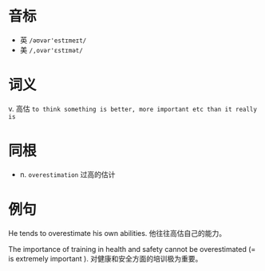 # 音标

- 英 `/əʊvər'estɪmeɪt/`
- 美 `/,ovər'ɛstɪmət/`

# 词义

v. 高估
`to think something is better, more important etc than it really is`

# 同根

- n. `overestimation` 过高的估计

# 例句

He tends to overestimate his own abilities.
他往往高估自己的能力。

The importance of training in health and safety cannot be overestimated (= is extremely important ).
对健康和安全方面的培训极为重要。


